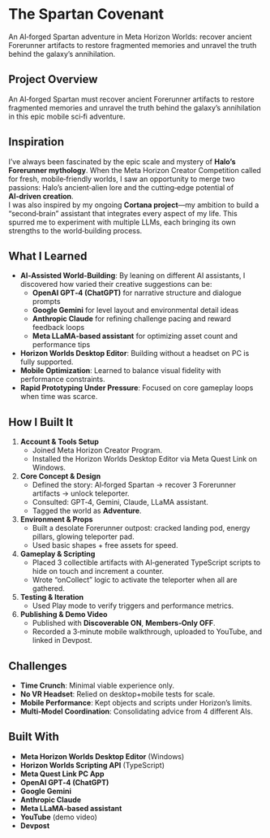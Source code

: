 # The Spartan Covenant

An AI‑forged Spartan adventure in Meta Horizon Worlds: recover ancient Forerunner artifacts to restore fragmented memories and unravel the truth behind the galaxy’s annihilation.

## Project Overview
An AI‑forged Spartan must recover ancient Forerunner artifacts to restore fragmented memories and unravel the truth behind the galaxy’s annihilation in this epic mobile sci‑fi adventure.

## Inspiration
I’ve always been fascinated by the epic scale and mystery of **Halo’s Forerunner mythology**. When the Meta Horizon Creator Competition called for fresh, mobile‑friendly worlds, I saw an opportunity to merge two passions: Halo’s ancient‑alien lore and the cutting‑edge potential of **AI‑driven creation**.  
I was also inspired by my ongoing **Cortana project**—my ambition to build a “second‑brain” assistant that integrates every aspect of my life. This spurred me to experiment with multiple LLMs, each bringing its own strengths to the world‑building process.

## What I Learned
- **AI‑Assisted World‑Building**: By leaning on different AI assistants, I discovered how varied their creative suggestions can be:  
  - **OpenAI GPT‑4 (ChatGPT)** for narrative structure and dialogue prompts  
  - **Google Gemini** for level layout and environmental detail ideas  
  - **Anthropic Claude** for refining challenge pacing and reward feedback loops  
  - **Meta LLaMA‑based assistant** for optimizing asset count and performance tips  
- **Horizon Worlds Desktop Editor**: Building without a headset on PC is fully supported.  
- **Mobile Optimization**: Learned to balance visual fidelity with performance constraints.  
- **Rapid Prototyping Under Pressure**: Focused on core gameplay loops when time was scarce.

## How I Built It
1. **Account & Tools Setup**  
   - Joined Meta Horizon Creator Program.  
   - Installed the Horizon Worlds Desktop Editor via Meta Quest Link on Windows.  
2. **Core Concept & Design**  
   - Defined the story: AI‑forged Spartan → recover 3 Forerunner artifacts → unlock teleporter.  
   - Consulted: GPT‑4, Gemini, Claude, LLaMA assistant.  
   - Tagged the world as **Adventure**.  
3. **Environment & Props**  
   - Built a desolate Forerunner outpost: cracked landing pod, energy pillars, glowing teleporter pad.  
   - Used basic shapes + free assets for speed.  
4. **Gameplay & Scripting**  
   - Placed 3 collectible artifacts with AI‑generated TypeScript scripts to hide on touch and increment a counter.  
   - Wrote “onCollect” logic to activate the teleporter when all are gathered.  
5. **Testing & Iteration**  
   - Used Play mode to verify triggers and performance metrics.  
6. **Publishing & Demo Video**  
   - Published with **Discoverable ON**, **Members‑Only OFF**.  
   - Recorded a 3‑minute mobile walkthrough, uploaded to YouTube, and linked in Devpost.

## Challenges
- **Time Crunch**: Minimal viable experience only.  
- **No VR Headset**: Relied on desktop+mobile tests for scale.  
- **Mobile Performance**: Kept objects and scripts under Horizon’s limits.  
- **Multi‑Model Coordination**: Consolidating advice from 4 different AIs.

## Built With
- **Meta Horizon Worlds Desktop Editor** (Windows)  
- **Horizon Worlds Scripting API** (TypeScript)  
- **Meta Quest Link PC App**  
- **OpenAI GPT‑4 (ChatGPT)**  
- **Google Gemini**  
- **Anthropic Claude**  
- **Meta LLaMA‑based assistant**  
- **YouTube** (demo video)  
- **Devpost**

